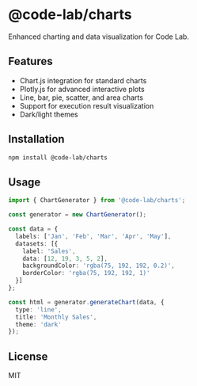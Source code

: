 # @code-lab/charts

Enhanced charting and data visualization for Code Lab.

## Features

- Chart.js integration for standard charts
- Plotly.js for advanced interactive plots
- Line, bar, pie, scatter, and area charts
- Support for execution result visualization
- Dark/light themes

## Installation

```bash
npm install @code-lab/charts
```

## Usage

```typescript
import { ChartGenerator } from '@code-lab/charts';

const generator = new ChartGenerator();

const data = {
  labels: ['Jan', 'Feb', 'Mar', 'Apr', 'May'],
  datasets: [{
    label: 'Sales',
    data: [12, 19, 3, 5, 2],
    backgroundColor: 'rgba(75, 192, 192, 0.2)',
    borderColor: 'rgba(75, 192, 192, 1)'
  }]
};

const html = generator.generateChart(data, {
  type: 'line',
  title: 'Monthly Sales',
  theme: 'dark'
});
```

## License

MIT

